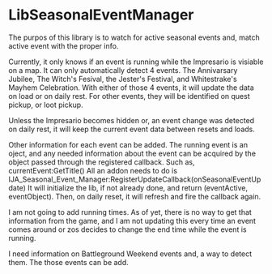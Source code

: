 # LibSeasonalEventManager
The purpos of this library is to watch for active seasonal events and, match active event with the proper info.

Currently, it only knows if an event is running while the Impresario is visiable on a map.
It can only automatically detect 4 events. The Annivarsary Jubilee, The Witch's Fesival, the Jester's Festival, and Whitestrake's Mayhem Celebration.
With either of those 4 events, it will update the data on load or on daily rest.
For other events, they will be identified on quest pickup, or loot pickup.

Unless the Impresario becomes hidden or, an event change was detected on daily rest, it will keep the current event data between resets and loads.

Other information for each event can be added. 
The running event is an oject, and any needed information about the event can be acquired by the object passed through the registered callback.
Such as, currentEvent:GetTitle()
All an addon needs to do is IJA_Seasonal_Event_Manager:RegisterUpdateCallback(onSeasonalEventUpdate)
It will initialize the lib, if not already done, and return (eventActive, eventObject).
Then, on daily reset, it will refresh and fire the callback again. 

I am not going to add running times. As of yet, there is no way to get that information from the game, and I am not updating this every time an event 
comes around or zos decides to change the end time while the event is running.

I need information on Battleground Weekend events and, a way to detect them. The those events can be add.
